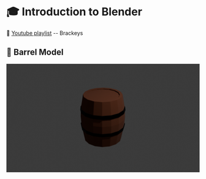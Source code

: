 # :mortar_board: Introduction to Blender

:link: [Youtube playlist](https://www.youtube.com/playlist?list=PLPV2KyIb3jR7NpThqBF78byFOrzPKiLmb) -- Brackeys

## :ice_cube: Barrel Model

![Barrel model](Barrel.png)
